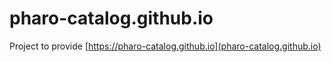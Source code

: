 # pharo-catalog.github.io

Project to provide [https://pharo-catalog.github.io](pharo-catalog.github.io)

